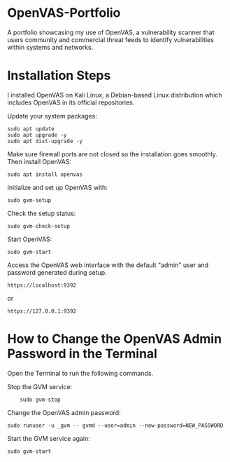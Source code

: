 # OpenVAS-Portfolio
A portfolio showcasing my use of OpenVAS, a vulnerability scanner that users community and commercial threat feeds to identify vulnerabilities within systems and networks.  

# Installation Steps

I installed OpenVAS on Kali Linux, a Debian-based Linux distribution which includes OpenVAS in its official repositories.  

Update your system packages:

    sudo apt update
    sudo apt upgrade -y
    sudo apt dist-upgrade -y

Make sure firewall ports are not closed so the installation goes smoothly.  Then install OpenVAS:
    
    sudo apt install openvas

Initialize and set up OpenVAS with:
    
    sudo gvm-setup

Check the setup status:
    
    sudo gvm-check-setup

Start OpenVAS:

    sudo gvm-start

Access the OpenVAS web interface with the default "admin" user and password generated during setup.

    https://localhost:9392
or
    
    https://127.0.0.1:9392

# How to Change the OpenVAS Admin Password in the Terminal

Open the Terminal to run the following commands.  

Stop the GVM service:

        sudo gvm-stop

Change the OpenVAS admin password:

    sudo runuser -u _gvm -- gvmd --user=admin --new-password=NEW_PASSWORD

Start the GVM service again:

    sudo gvm-start
